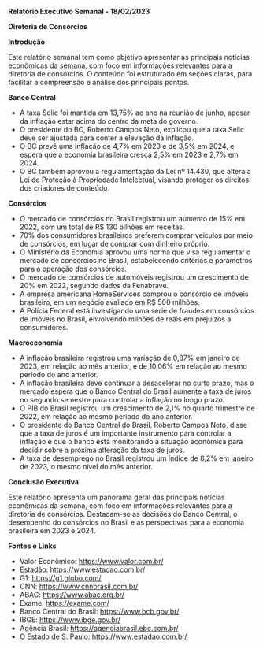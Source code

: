 **Relatório Executivo Semanal - 18/02/2023**

**Diretoria de Consórcios**

**Introdução**

Este relatório semanal tem como objetivo apresentar as principais notícias econômicas da semana, com foco em informações relevantes para a diretoria de consórcios. O conteúdo foi estruturado em seções claras, para facilitar a compreensão e análise dos principais pontos.

**Banco Central**

* A taxa Selic foi mantida em 13,75% ao ano na reunião de junho, apesar da inflação estar acima do centro da meta do governo.
* O presidente do BC, Roberto Campos Neto, explicou que a taxa Selic deve ser ajustada para conter a elevação da inflação.
* O BC prevê uma inflação de 4,7% em 2023 e de 3,5% em 2024, e espera que a economia brasileira cresça 2,5% em 2023 e 2,7% em 2024.
* O BC também aprovou a regulamentação da Lei nº 14.430, que altera a Lei de Proteção à Propriedade Intelectual, visando proteger os direitos dos criadores de conteúdo.

**Consórcios**

* O mercado de consórcios no Brasil registrou um aumento de 15% em 2022, com um total de R$ 130 bilhões em receitas.
* 70% dos consumidores brasileiros preferem comprar veículos por meio de consórcios, em lugar de comprar com dinheiro próprio.
* O Ministério da Economia aprovou uma norma que visa regulamentar o mercado de consórcios no Brasil, estabelecendo critérios e parâmetros para a operação dos consórcios.
* O mercado de consórcios de automóveis registrou um crescimento de 20% em 2022, segundo dados da Fenabrave.
* A empresa americana HomeServices comprou o consórcio de imóveis brasileiro, em um negócio avaliado em R$ 500 milhões.
* A Polícia Federal está investigando uma série de fraudes em consórcios de imóveis no Brasil, envolvendo milhões de reais em prejuízos a consumidores.

**Macroeconomia**

* A inflação brasileira registrou uma variação de 0,87% em janeiro de 2023, em relação ao mês anterior, e de 10,06% em relação ao mesmo período do ano anterior.
* A inflação brasileira deve continuar a desacelerar no curto prazo, mas o mercado espera que o Banco Central do Brasil aumente a taxa de juros no segundo semestre para controlar a inflação no longo prazo.
* O PIB do Brasil registrou um crescimento de 2,1% no quarto trimestre de 2022, em relação ao mesmo período do ano anterior.
* O presidente do Banco Central do Brasil, Roberto Campos Neto, disse que a taxa de juros é um importante instrumento para controlar a inflação e que o banco está monitorando a situação econômica para decidir sobre a próxima alteração da taxa de juros.
* A taxa de desemprego no Brasil registrou um índice de 8,2% em janeiro de 2023, o mesmo nível do mês anterior.

**Conclusão Executiva**

Este relatório apresenta um panorama geral das principais notícias econômicas da semana, com foco em informações relevantes para a diretoria de consórcios. Destacam-se as decisões do Banco Central, o desempenho do consórcios no Brasil e as perspectivas para a economia brasileira em 2023 e 2024.

**Fontes e Links**

* Valor Econômico: https://www.valor.com.br/
* Estadão: https://www.estadao.com.br/
* G1: https://g1.globo.com/
* CNN: https://www.cnnbrasil.com.br/
* ABAC: https://www.abac.org.br/
* Exame: https://exame.com/
* Banco Central do Brasil: https://www.bcb.gov.br/
* IBGE: https://www.ibge.gov.br/
* Agência Brasil: https://agenciabrasil.ebc.com.br/
* O Estado de S. Paulo: https://www.estadao.com.br/